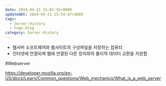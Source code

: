 ```yaml
---
date: 2024-04-21 15:02:55+0000
updatedAt: 2024-04-21 15:54:47+3800
tags:
  - Server-History
  - hugo_blog
category: Server-History
---
```

- 웹서버 소프트웨어와 웹사이트의 구성파일을 저장하는 컴퓨터
- 인터넷에 연결되며 웹에 연결된 다른 장치와의 물리적 데이터 교환을 지원함
 
#Webserver 

https://developer.mozilla.org/en-US/docs/Learn/Common_questions/Web_mechanics/What_is_a_web_server